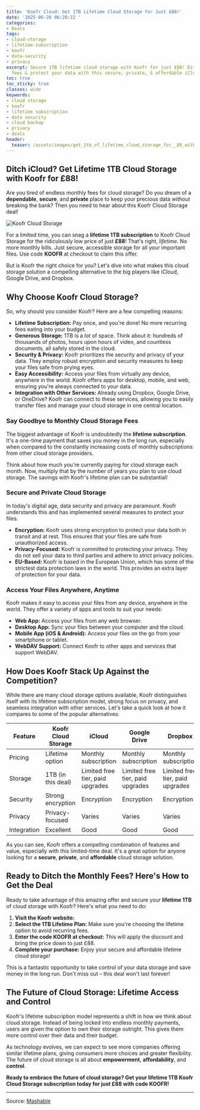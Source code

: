 ```yaml
---
title: 'Koofr Cloud: Get 1TB Lifetime Cloud Storage for Just £88!'
date: '2025-06-26 06:20:22 '
categories:
- Deals
tags:
- cloud-storage
- lifetime-subscription
- koofr
- data-security
- privacy
excerpt: Secure 1TB lifetime cloud storage with Koofr for just £88! Ditch monthly
  fees & protect your data with this secure, private, & affordable iCloud alternative.
toc: true
toc_sticky: true
classes: wide
keywords:
- cloud storage
- koofr
- lifetime subscription
- data security
- cloud backup
- privacy
- deals
header:
  teaser: /assets/images/get_1tb_of_lifetime_cloud_storage_for__88_with_thi_20250626062021.jpg
---
```


## Ditch iCloud? Get Lifetime 1TB Cloud Storage with Koofr for £88!

Are you tired of endless monthly fees for cloud storage? Do you dream of a **dependable**, **secure**, and **private** place to keep your precious data *without* breaking the bank? Then you need to hear about this Koofr Cloud Storage deal!

![Koofr Cloud Storage](https://helios-i.mashable.com/imagery/articles/007nOMxONgzTThzZEFF3Ffn/hero-image.jpg)

For a limited time, you can snag a **lifetime 1TB subscription** to Koofr Cloud Storage for the ridiculously low price of just **£88**! That's right, *lifetime*. No more monthly bills. Just secure, accessible storage for all your important files. Use code **KOOFR** at checkout to claim this offer.

But is Koofr the right choice for you? Let's dive into what makes this cloud storage solution a compelling alternative to the big players like iCloud, Google Drive, and Dropbox.

## Why Choose Koofr Cloud Storage?

So, why should you consider Koofr? Here are a few compelling reasons:

*   **Lifetime Subscription:** Pay once, and you're done! No more recurring fees eating into your budget.
*   **Generous Storage:** 1TB is a *lot* of space. Think about it: hundreds of thousands of photos, hours upon hours of video, and countless documents, all safely stored in the cloud.
*   **Security & Privacy:** Koofr prioritizes the security and privacy of your data. They employ robust encryption and security measures to keep your files safe from prying eyes.
*   **Easy Accessibility:** Access your files from virtually any device, anywhere in the world. Koofr offers apps for desktop, mobile, and web, ensuring you're always connected to your data.
*   **Integration with Other Services:** Already using Dropbox, Google Drive, or OneDrive? Koofr can connect to these services, allowing you to easily transfer files and manage your cloud storage in one central location. 

### Say Goodbye to Monthly Cloud Storage Fees

The biggest advantage of Koofr is undoubtedly the **lifetime subscription**.  It's a one-time payment that saves you money in the long run, especially when compared to the constantly increasing costs of monthly subscriptions from other cloud storage providers.

Think about how much you're currently paying for cloud storage each month. Now, multiply that by the number of years you plan to use cloud storage. The savings with Koofr's lifetime plan can be substantial!

### Secure and Private Cloud Storage

In today's digital age, data security and privacy are paramount. Koofr understands this and has implemented several measures to protect your files.

*   **Encryption:** Koofr uses strong encryption to protect your data both in transit and at rest. This ensures that your files are safe from unauthorized access.
*   **Privacy-Focused:** Koofr is committed to protecting your privacy. They do not sell your data to third parties and adhere to strict privacy policies. 
*   **EU-Based:** Koofr is based in the European Union, which has some of the strictest data protection laws in the world. This provides an extra layer of protection for your data.

### Access Your Files Anywhere, Anytime

Koofr makes it easy to access your files from any device, anywhere in the world. They offer a variety of apps and tools to suit your needs:

*   **Web App:** Access your files from any web browser.
*   **Desktop App:** Sync your files between your computer and the cloud.
*   **Mobile App (iOS & Android):** Access your files on the go from your smartphone or tablet.
*   **WebDAV Support:** Connect Koofr to other apps and services that support WebDAV.

## How Does Koofr Stack Up Against the Competition?

While there are many cloud storage options available, Koofr distinguishes itself with its lifetime subscription model, strong focus on privacy, and seamless integration with other services. Let's take a quick look at how it compares to some of the popular alternatives:

| Feature           | Koofr Cloud Storage | iCloud             | Google Drive        | Dropbox            |
| ----------------- | ------------------- | ------------------ | ------------------- | ------------------ |
| Pricing           | Lifetime option     | Monthly subscription | Monthly subscription | Monthly subscription |
| Storage           | 1TB (in this deal)  | Limited free tier, paid upgrades | Limited free tier, paid upgrades | Limited free tier, paid upgrades |
| Security          | Strong encryption   | Encryption         | Encryption          | Encryption         |
| Privacy           | Privacy-focused     | Varies             | Varies              | Varies             |
| Integration       | Excellent           | Good               | Good                | Good               |

As you can see, Koofr offers a compelling combination of features and value, especially with this limited-time deal. It's a great option for anyone looking for a **secure**, **private**, and **affordable** cloud storage solution.

## Ready to Ditch the Monthly Fees? Here's How to Get the Deal

Ready to take advantage of this amazing offer and secure your **lifetime 1TB** of cloud storage with Koofr? Here's what you need to do:

1.  **Visit the Koofr website:** 
2.  **Select the 1TB Lifetime Plan:** Make sure you're choosing the lifetime option to avoid recurring fees.
3.  **Enter the code KOOFR at checkout:** This will apply the discount and bring the price down to just £88.
4.  **Complete your purchase:** Enjoy your secure and affordable lifetime cloud storage!

This is a fantastic opportunity to take control of your data storage and save money in the long run. Don't miss out – this deal won't last forever!

## The Future of Cloud Storage: Lifetime Access and Control

Koofr's lifetime subscription model represents a shift in how we think about cloud storage. Instead of being locked into endless monthly payments, users are given the option to own their storage outright. This gives them more control over their data and their budget.

As technology evolves, we can expect to see more companies offering similar lifetime plans, giving consumers more choices and greater flexibility. The future of cloud storage is all about **empowerment**, **affordability**, and **control**.

**Ready to embrace the future of cloud storage? Get your lifetime 1TB Koofr Cloud Storage subscription today for just £88 with code KOOFR!**

---

Source: [Mashable](https://mashable.com/uk/deals/june-26-1tb-koofr-cloud-storage)